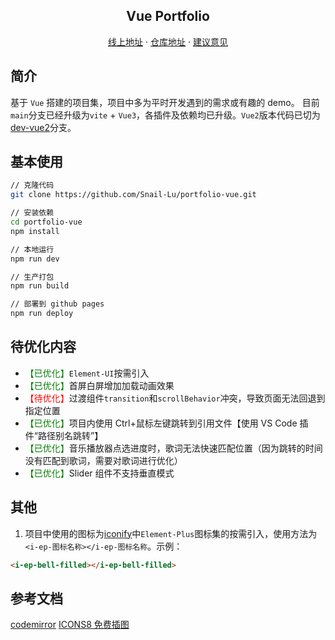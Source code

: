 <h2 align="center">Vue Portfolio</h2>
<p align="center">
    <a href="https://snaillu.gitee.io/portfolio/" target="_blank">线上地址</a>
    ·
    <a href="https://github.com/snail-lu/portfolio-vue" target="_blank">仓库地址</a>
    ·
    <a href="https://github.com/Snail-Lu/portfolio-vue/issues" target="_blank">建议意见</a>
</p>

## 简介

基于 `Vue` 搭建的项目集，项目中多为平时开发遇到的需求或有趣的 demo。
目前`main`分支已经升级为`vite` + `Vue3`，各插件及依赖均已升级。`Vue2`版本代码已切为[dev-vue2](https://github.com/Snail-Lu/portfolio-vue/tree/dev-vue2)分支。

## 基本使用

```bash
// 克隆代码
git clone https://github.com/Snail-Lu/portfolio-vue.git

// 安装依赖
cd portfolio-vue
npm install

// 本地运行
npm run dev

// 生产打包
npm run build

// 部署到 github pages
npm run deploy
```

## 待优化内容

-   <span style="color:green;">【已优化】</span>`Element-UI`按需引入
-   <span style="color:green;">【已优化】</span>首屏白屏增加加载动画效果
-   <span style="color:red;">【待优化】</span>过渡组件`transition`和`scrollBehavior`冲突，导致页面无法回退到指定位置
-   <span style="color:green;">【已优化】</span>项目内使用 Ctrl+鼠标左键跳转到引用文件【使用 VS Code 插件“路径别名跳转”】
-   <span style="color:green">【已优化】</span>音乐播放器点选进度时，歌词无法快速匹配位置（因为跳转的时间没有匹配到歌词，需要对歌词进行优化）
-   <span style="color:green">【已优化】</span>Slider 组件不支持垂直模式

## 其他

1. 项目中使用的图标为[iconify](http://icon-sets.iconify.design/ep/)中`Element-Plus`图标集的按需引入，使用方法为`<i-ep-图标名称></i-ep-图标名称`。示例：

```html
<i-ep-bell-filled></i-ep-bell-filled>
```

## 参考文档

[codemirror](https://codemirror.net/5/doc/manual.html#usage)
[ICONS8 免费插图](https://icons8.com)
